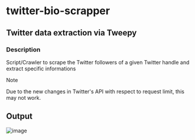 # twitter-bio-scrapper
## Twitter data extraction via Tweepy

### Description
Script/Crawler to scrape the Twitter followers of a given Twitter handle and extract specific informations

> [!NOTE]
> Due to the new changes in Twitter's API with respect to request limit, this may not work.

## Output
![image](https://github.com/elampt/twitter-bio-scrapper/assets/70194566/f029e0cc-7e6b-477b-8514-3131da3cd0e8)

